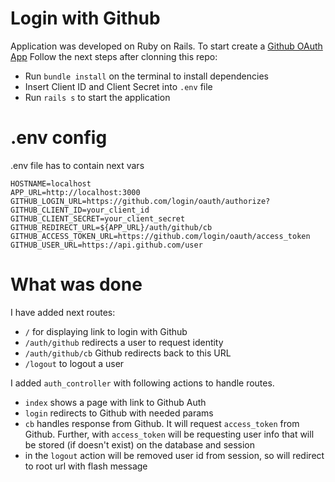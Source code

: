 # Login with Github

Application was developed on Ruby on Rails. To start create a [Github OAuth App](https://github.com/settings/applications/new)
Follow the next steps after clonning this repo:

  - Run `bundle install` on the terminal to install dependencies
  - Insert Client ID and Client Secret into `.env` file
  - Run `rails s` to start the application

# .env config
.env file has to contain next vars

```
HOSTNAME=localhost
APP_URL=http://localhost:3000
GITHUB_LOGIN_URL=https://github.com/login/oauth/authorize?
GITHUB_CLIENT_ID=your_client_id
GITHUB_CLIENT_SECRET=your_client_secret
GITHUB_REDIRECT_URL=${APP_URL}/auth/github/cb
GITHUB_ACCESS_TOKEN_URL=https://github.com/login/oauth/access_token
GITHUB_USER_URL=https://api.github.com/user
```

# What was done
I have added next routes:
- `/` for displaying link to login with Github
- `/auth/github` redirects a user to request identity
- `/auth/github/cb` Github redirects back to this URL
- `/logout` to logout a user

I added `auth_controller` with following actions to handle routes.
- `index` shows a page with link to Github Auth
- `login` redirects to Github with needed params
- `cb` handles response from Github. It will request `access_token` from Github. Further, with `access_token` will be requesting user info that will be stored (if doesn't exist) on the database and session
- in the `logout` action will be removed user id from session, so will redirect to root url with flash message


